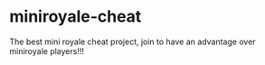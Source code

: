 # miniroyale-cheat
The best mini royale cheat project, join to have an advantage over miniroyale players!!!

